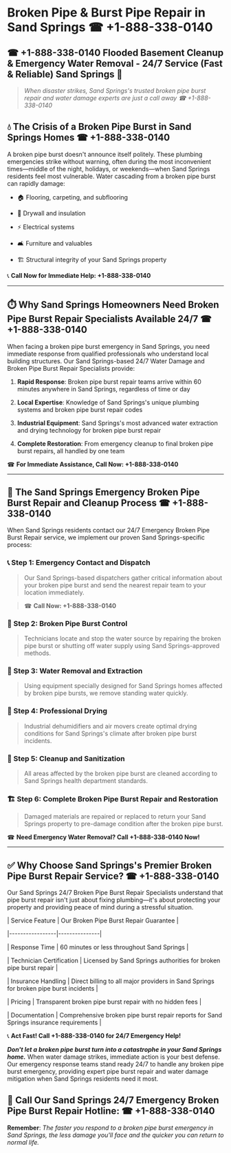 # Broken Pipe & Burst Pipe Repair in Sand Springs ☎ +1-888-338-0140  
## ☎ +1-888-338-0140 Flooded Basement Cleanup & Emergency Water Removal - 24/7 Service (Fast & Reliable) Sand Springs 🚨  

> *When disaster strikes, Sand Springs's trusted broken pipe burst repair and water damage experts are just a call away ☎ +1-888-338-0140*  

## 💧 The Crisis of a Broken Pipe Burst in Sand Springs Homes ☎ +1-888-338-0140  

A broken pipe burst doesn't announce itself politely. These plumbing emergencies strike without warning, often during the most inconvenient times—middle of the night, holidays, or weekends—when Sand Springs residents feel most vulnerable. Water cascading from a broken pipe burst can rapidly damage:  

* 🏠 Flooring, carpeting, and subflooring  
* 🧱 Drywall and insulation  
* ⚡ Electrical systems  
* 🛋️ Furniture and valuables  
* 🏗️ Structural integrity of your Sand Springs property  

📞 **Call Now for Immediate Help: +1-888-338-0140**  

---  

## ⏱️ Why Sand Springs Homeowners Need Broken Pipe Burst Repair Specialists Available 24/7 ☎ +1-888-338-0140  

When facing a broken pipe burst emergency in Sand Springs, you need immediate response from qualified professionals who understand local building structures. Our Sand Springs-based 24/7 Water Damage and Broken Pipe Burst Repair Specialists provide:  

1. **Rapid Response**: Broken pipe burst repair teams arrive within 60 minutes anywhere in Sand Springs, regardless of time or day  
2. **Local Expertise**: Knowledge of Sand Springs's unique plumbing systems and broken pipe burst repair codes  
3. **Industrial Equipment**: Sand Springs's most advanced water extraction and drying technology for broken pipe burst repair  
4. **Complete Restoration**: From emergency cleanup to final broken pipe burst repairs, all handled by one team  

☎ **For Immediate Assistance, Call Now: +1-888-338-0140**  

---  

## 🔧 The Sand Springs Emergency Broken Pipe Burst Repair and Cleanup Process ☎ +1-888-338-0140  

When Sand Springs residents contact our 24/7 Emergency Broken Pipe Burst Repair service, we implement our proven Sand Springs-specific process:  

### 📞 Step 1: Emergency Contact and Dispatch  
> Our Sand Springs-based dispatchers gather critical information about your broken pipe burst and send the nearest repair team to your location immediately.  
> ☎ **Call Now: +1-888-338-0140**  

### 🚿 Step 2: Broken Pipe Burst Control  
> Technicians locate and stop the water source by repairing the broken pipe burst or shutting off water supply using Sand Springs-approved methods.  

### 🌊 Step 3: Water Removal and Extraction  
> Using equipment specially designed for Sand Springs homes affected by broken pipe bursts, we remove standing water quickly.  

### 💨 Step 4: Professional Drying  
> Industrial dehumidifiers and air movers create optimal drying conditions for Sand Springs's climate after broken pipe burst incidents.  

### 🧼 Step 5: Cleanup and Sanitization  
> All areas affected by the broken pipe burst are cleaned according to Sand Springs health department standards.  

### 🏗️ Step 6: Complete Broken Pipe Burst Repair and Restoration  
> Damaged materials are repaired or replaced to return your Sand Springs property to pre-damage condition after the broken pipe burst.  

☎ **Need Emergency Water Removal? Call +1-888-338-0140 Now!**  

---  

## ✅ Why Choose Sand Springs's Premier Broken Pipe Burst Repair Service? ☎ +1-888-338-0140  

Our Sand Springs 24/7 Broken Pipe Burst Repair Specialists understand that pipe burst repair isn't just about fixing plumbing—it's about protecting your property and providing peace of mind during a stressful situation.  

| Service Feature | Our Broken Pipe Burst Repair Guarantee |  
|-----------------|---------------|  
| Response Time | 60 minutes or less throughout Sand Springs |  
| Technician Certification | Licensed by Sand Springs authorities for broken pipe burst repair |  
| Insurance Handling | Direct billing to all major providers in Sand Springs for broken pipe burst incidents |  
| Pricing | Transparent broken pipe burst repair with no hidden fees |  
| Documentation | Comprehensive broken pipe burst repair reports for Sand Springs insurance requirements |  

📞 **Act Fast! Call +1-888-338-0140 for 24/7 Emergency Help!**  

***Don't let a broken pipe burst turn into a catastrophe in your Sand Springs home.*** When water damage strikes, immediate action is your best defense. Our emergency response teams stand ready 24/7 to handle any broken pipe burst emergency, providing expert pipe burst repair and water damage mitigation when Sand Springs residents need it most.  

## 📱 Call Our Sand Springs 24/7 Emergency Broken Pipe Burst Repair Hotline: ☎ +1-888-338-0140  

**Remember**: *The faster you respond to a broken pipe burst emergency in Sand Springs, the less damage you'll face and the quicker you can return to normal life.*